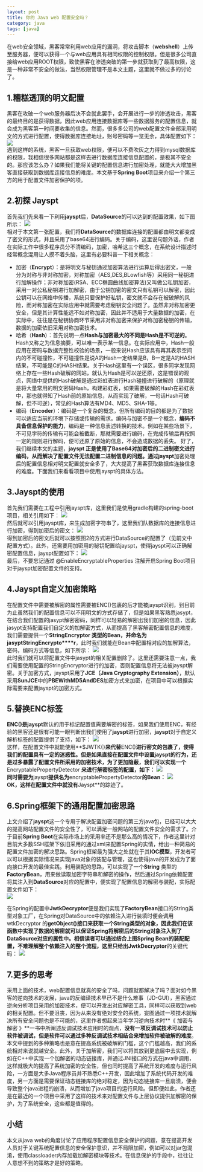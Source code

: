 ```yaml
---
layout: post
title: 你的 Java web 配置安全吗？
category: java
tags: [java]
---
```


在web安全领域，黑客常常利用web应用的漏洞，将攻击脚本（**webshell**）上传至服务器，便可以获得一个与web应用具有相同权限的控制权限。但是很多公司直接给web应用ROOT权限，致使黑客在渗透突破的第一步就获取到了最高权限，这是一种非常不安全的做法，当然权限管理不是本文主题，这里就不做过多的讨论了。
## 1.糟糕透顶的明文配置 
黑客在攻破一个web服务器后决不会就此罢手，会开展进行一步的渗透攻击，黑客的最终目的是获得数据，因此web应用连接数据库等一些数据服务的配置信息，就会成为黑客第一时间要收集的信息。然而，很多多公司的web配置文件全部采用明文的方式进行配置，使得数据库连接地址，账号密码等一览无余，具体配置如下：
![](http://mmbiz.qpic.cn/mmbiz_png/R5ic1icyNBNd74XLURmaMWuvM23IicnOjyLjicMrpiabKdqC6b2ZdVex4uJBbGdyNEDeLQyaWwEOotQmKTQVFKuFYLA/640.png?tp=webp&wxfrom=5&wx_lazy=1)  
遇到这样的系统，黑客一旦获取web权限，便可以不费吹灰之力得到mysql数据库的权限，我相信很多网站都是这样去进行数据库连接信息配置的，是极其不安全的。那应该怎么办？如果我们能将关键的配置信息进行加密处理，就能大大增加黑客直接获取到数据库连接信息的难度。本文基于**Spring Boot**项目来介绍一个第三方的用于配置文件加密保护的项。

## 2.初探 Jayspt
首先我们先来看一下利用**jayspt**后，**DataSource**的可以达到的配置效果，如下图所示：
![](http://mmbiz.qpic.cn/mmbiz_png/R5ic1icyNBNd74XLURmaMWuvM23IicnOjyL9KmY0uHonc7nW2GR70KQPZhdREyVflZqjJ0T9moNJxtvWEpkGqwu2Q/640.png?tp=webp&wxfrom=5&wx_lazy=1)  
相对于本文第一张配置，我们将**DataSource**的数据库连接的配置都由明文都变成了密文的形式，并且采用了base64进行编码。关于编码，这里说句题外话，作者在实际工作中很多程序员分不清编码，加密，哈希这三个概念，在系统设计描述时经常概念混用让人摸不着头脑，这里有必要科普一下相关概念：

*   加密（**Encrypt**）：是将明文与秘钥通过加密算法进行运算后得出密文，一般分为对称与非对称加密，对称加密（AES,DES,BLowfish等）采用同一秘钥进行加解操作；非对称加密(RSA、ECC椭圆曲线加密算法)又叫做公私钥加密，采用一对公私秘钥进行加解密，由于公钥加密的密文只有私钥可以解密，因此公钥可以在网络中传播，系统只要保护好私钥，密文就不会存在被破解的风险，而对称加密在实际应用中就需要考虑秘钥安全问题了。虽然非对称加密更安全，但是其计算性能远不如对称加密，因此并不适用于大量数据的加密，在实际中，往往是在秘钥协商环节采用非对称加密来保护对称加密秘钥的传输，数据的加密依旧采用对称加密技术。
*   哈希（**Hash**）：首先说明一点**Hash与加密最大的不同是Hash是不可逆的**。Hash又称之为信息摘要，可以唯一表示某一信息。在实际应用中，Hash一般应用在密码与数据完整性校验的场景，一般来说Hash应该具有再其表示空间内的不可碰撞性，不可碰撞性是说A的Hash一定结果是B，B一定是A的HASH结果，不可能是C的HASH结果。关于Hash这里有一个误区，很多同学发现网络上存在一些Hash破解的网站，就认为Hash是可以逆还原，这是错误的观点，网络中提供的Hash破解是通过彩虹表进行Hash碰撞进行破解的（原理就是将大量常用的明文密码Hash，构建彩虹表，如果需要破解的Hash在彩虹表中，那也就得知了Hash前的原始信息，从而实现了破解，一句话Hash可破解，但不可逆），常见的Hash算法有MD4、MD5、SHA-1等。
*   编码（**Encoder**）：编码是一个复杂的概念，但所有编码的目的都是为了数据可以适应当前的环境下存储或传输的需求。编码与加密不是一个概念，**编码不具备信息保护的能力**，编码是一种信息表述转换的技术。例如在某些场景下，不可见字符的传输有可能会被截断，那就需要进行编码，在完成传输后再按照一定的规则进行解码，便可还原了原始的信息，不会造成数据的丢失。
好了，我们继续本文的主题，**jayspt **正是使用了Base64对加密后的二进制密文进行编码，从而解决了配置文件无法配置二进制信息的问题。通过**jayspt**加密处理后的配置信息相对明文配置就安全多了，大大提高了黑客获取数据库连接信息的难度。下面我们来看看项目中使用jayspt的具体方法。

## 3.Jayspt的使用
首先我们需要在工程中引用jayspt库，这里我们是使用gradle构建的spring-boot项目，相关引用如下：
![](http://mmbiz.qpic.cn/mmbiz_png/R5ic1icyNBNd74XLURmaMWuvM23IicnOjyL0soyfQDsqKXp8mwqrxM18TfV8lcAyNDiapUDB3ibSespogMIweUricuvw/640.png?tp=webp&wxfrom=5&wx_lazy=1)  
然后就可以引用jayspt库，来生成加密字符串了，这里我们队数据库的连接信息进行加密，得到加密后的密文：
![](http://mmbiz.qpic.cn/mmbiz_png/R5ic1icyNBNd74XLURmaMWuvM23IicnOjyLvcY5pOJmp7CricFqApSsfxpwMCiaA4VQvqeia8kHNQt1QXw0gggrAcCFA/640.png?tp=webp&wxfrom=5&wx_lazy=1)  
得到加密后的密文后就可以按照图2的方式进行DataSource的配置了（见前文中配置方式）。此外，还需要用加密用的秘钥配置给jayspt，使得jayspt可以正确解密配置信息，jayspt配置如下： 
![](http://mmbiz.qpic.cn/mmbiz_png/R5ic1icyNBNd74XLURmaMWuvM23IicnOjyLuoHW17N7ofZed72yHv8wsr0S72rriaPZU1OhYZutCho8LrvfylPpM4w/640.png?tp=webp&wxfrom=5&wx_lazy=1)  
最后，不要忘记通过 @EnableEncryptableProperties 注解开启Spring Boot项目对于jayspt加密配置文件的支持。

## 4.Jayspt自定义加密策略
在配置文件中需要被解密的属性需要被ENC()包裹的后才能被jayspt识别，到目前为止虽然我们的配置信息可以不用明文的方式存储了，但是如果黑客熟悉jasypt，在结合我们配置的jasypt解密密码，同样可以轻易的解密出我们加密的信息，因此jasypt支持配置我们自定义的加解密方式，从而提高了黑客解密配置信息的难度，我们需要提供一个**StringEncryptor **类型的Bean，并命名为**jasyptStringEncrypto****r**，此时我们就能在Bean中配置相对应的加解算法，密码，编码方式等信息，如下所示：
![](http://mmbiz.qpic.cn/mmbiz_png/R5ic1icyNBNd74XLURmaMWuvM23IicnOjyLvcY5pOJmp7CricFqApSsfxpwMCiaA4VQvqeia8kHNQt1QXw0gggrAcCFA/640.png?tp=webp&wxfrom=5&wx_lazy=1)  
此时我们就可以将配置文件中jasypt的相关配置删除了。这里还需要注意一点，我们需要使用配置的StringEncryptor进行的加密，否则配置信息将无法被jayspt解密。关于加密方式，jayspt采用了**JCE（Java Cryptography Extension）**，默认采用**SunJCE**中的**PBEWithMD5AndDES**加密方式来加密，在项目中可以根据实际需要来配置jayspt的加密方式。

## 5.替换ENC标签
**ENC()**是**jayspt**默认的用于标记配置值需要解密的标签，如果我们使用ENC，有经验的黑客还是很有可能一眼判断出我们使用了**jayspt**进行加密，**jayspt**对于自定义解析标签的配置提供了支持，如下：
![](http://mmbiz.qpic.cn/mmbiz_png/R5ic1icyNBNd74XLURmaMWuvM23IicnOjyLBLgUJmbNvnfegicc6kldSv9Gb9DLeZbiaQ6YtVVqzh6BOJInBUnYnhKg/640.png?tp=webp&wxfrom=5&wx_lazy=1)  
这样，在配置文件中就能使用**$JWTK{}**来代替**ENC()**进行密文的包裹了，使得我们的配置具有一定的迷惑性。但是如果直接在配置文件中设置jayspt的行为，还是过多暴露了配置文件所采用的加密技术，为了更加隐蔽，我们可以实现一个**EncryptablePropertyDetector **来进行解密标签的配置，如下：
![](http://mmbiz.qpic.cn/mmbiz_png/R5ic1icyNBNd74XLURmaMWuvM23IicnOjyLAwTW7JfCDeGwkBJQBW5lIRGLicOrKl7XA3o4PKOOlQlaxJNaNQhCuvQ/640.png?tp=webp&wxfrom=5&wx_lazy=1)  
同时需要为**jayspt**提供名为**encryptablePropertyDetector**的Bean：
![](http://mmbiz.qpic.cn/mmbiz_png/R5ic1icyNBNd74XLURmaMWuvM23IicnOjyLGLM82V8rBuux2SoEzKuSFlDXe5PeSd4eMnM3cODXAsx2uau3ficGqIA/640.png?tp=webp&wxfrom=5&wx_lazy=1)  
OK，这样在配置文件中就没有**Jayspt**的踪迹了。

## 6.Spring框架下的通用配置加密思路
上文介绍了**jayspt**这一个专用于解决配置加密问题的第三方java包，已经可以大大的提高网站配置文件的安全性了，可以满足一般网站的配置文件安全的需求了。介于目前**Spring Boot**在实际市场上的采用率还不是那么高的情况下，作者这里针对目前大多数SSH框架下依旧采用的通过xml来配置Spring的实情，给出一种简易的配置文件加密的解决思路。Spring框架最为强大之处就在于其**IOC模型**，开发者可以可以根据实际情况来实现java对象的装配与管理，这也使得java的开发成为了面向接口开发的最佳实践。利用装配的思路，可以实现了一个**String** 类型的**FactoryBean**，用来做读取加密字符串和解密的操作，然后通过Spring依赖配置将其注入到**DataSource**对应的配置中，便实现了配置信息的解密与装配，实际配置文件如下：  
![](http://mmbiz.qpic.cn/mmbiz_png/R5ic1icyNBNd74XLURmaMWuvM23IicnOjyLqPVttLyOXYK25DvtLd0uuCAvWweewQfynVM5ia4EON4HSD2fToibcoAQ/640.png?tp=webp&wxfrom=5&wx_lazy=1)  

在Spring的配置中**JwtkDecryptor**便是我们实现了**FactoryBean**接口的String类型对象工厂，在Spring对DataSource中的依赖注入进行装填时便会调用wtkDecryptor 的**getObject()**接口来获取一个String类型的对象，因此我们在该函数中实现了数据的解密就可以保证Spring将解密后的String对象注入到了DataSource对应的属性中。相信读者可以通过结合上图Spring Bean的装配配置，不难理解整个依赖注入的整个流程，这里只给出**JwtkDecryptor**的关键代码：
![](http://mmbiz.qpic.cn/mmbiz_png/R5ic1icyNBNd74XLURmaMWuvM23IicnOjyL2iabKAjlL6ibDNczZib9Rps9Tyo2RHGkSU3s1YZumIxu3ibOLUzw1ic2KTQ/640.png?tp=webp&wxfrom=5&wx_lazy=1)  

## 7.更多的思考
采用上面的技术，web配置信息就真的安全了吗，问题就都解决了吗？面对如今黑客的逆向技术的发展，java的反编译技术早已不是什么难事（JD-GUI），黑客通过逆向分析项目采用的加密技术，便可以开发出对应解密工具，同样可以获取到web的相关配置。但不要沮丧，因为从来没有绝对安全的系统，妄图通过一项技术就解决所有安全问题也是不可能的，这里作者想起来当年学习逆向技术时**《 加密与解密 》**一书中所阐述反调试技术应用时的观点，**没有一项反调试技术可以防止软件被调试，但是软件可以通过多种反调试技术相结合来增加软件被破解的难度**。本文中提到的多种策略也是意在提高系统被破解的门槛，这个门槛越高，我们的系统相对来说就越安全。此外，关于加解密，我们可以将其放到更底层中去实现，例如在C++中实现一个加解密的动态链接库，并通过JNI接口的方式在java中调用，这样就极大的提高了系统加密的安全性，但也同时提高了系统开发的难度与运行风险，一方面是大多Java程序员并不熟悉C++开发，因此增加了系统代码开发的难度，另一方面是需要保证动态链接库的绝对稳定，因为动态链接库一旦崩溃，便会导致整个java进程的崩溃，从而增加了java项目的运行风险。但即便如此，作者还是在最近的一个项目中采用了这样的技术来对配置文件与上层协议提供加解密的保护，为了系统安全，这些都是值得的。

## 小结
本文从java web的角度讨论了应用程序配置信息安全保护的问题，意在提高开发人员对于关键系统配置信息的安全保护意识，并不局限加密，例如可以对jar包混淆，使用classloader内存加载加解密模块等技术。在信息保护的手段中，往往让人意想不到的策略才是好的策略。
